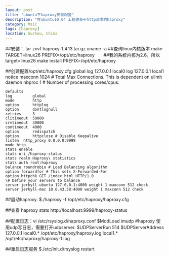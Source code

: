 ```yaml
---
layout: post
title: "ubuntu下haproxy安装配置"
description: "在ubuntu10.04 上搭建基于http请求的haproxy"
category: Msic
tags: [haproxy]
location: Suzhou, China
---
```


##安装：
	tar zxvf haproxy-1.4.13.tar.gz
	uname -a    ##查询linux内核版本
	make TARGET=linux26 PREFIX=/opt/etc/haproxy　　##我的系统内核为2.6，所以target=linux26
	make install PREFIX=/opt/etc/haproxy

##创建配置/opt/etc/haproxy.cfg
	global
	log         127.0.0.1 local0
	log         127.0.0.1 local1 notice
	maxconn     1024 # Total Max Connections. This is dependent on ulimit
	daemon
	nbproc      1 \# Number of processing cores/cpus.

	defaults
	log         global
	mode        http
	option      httplog
	option      dontlognull
	retries     3
	clitimeout  50000
	srvtimeout  30000
	contimeout  4000
	option      redispatch
	option      httpclose # Disable Keepalive
	listen  http_proxy 0.0.0.0:9999
	mode http
	stats enable
	stats uri /haproxy-status
	stats realm Haproxy\ statistics
	stats auth root:haproxy
	balance roundrobin # Load Balancing algorithm
	option forwardfor # This sets X-Forwarded-For
	option httpchk GET /index.html HTTP/1.0
	\# Define your servers to balance
	server jerkyll-ubuntu 127.0.0.1:4000 weight 1 maxconn 512 check
	server jerkyll-mac 10.0.43.58:4000 weight 1 maxconn 512 check

##启动haproxy.
	$./haproxy -f /opt/etc/haproxy/haproxy.cfg

##查看 haproxy stats  http://localhost:9999/haproxy-status

##配置日志：vi  /etc/rsyslog.d/haproxy.conf
	$ModLoad imudp                         \#haproxy 使用udp写日志，需要打开udpserver.
	$UDPServerRun 514
	$UDPServerAddress 127.0.0.1
	local0.* /opt/etc/haproxy/haproxy.log
	local1.* /opt/etc/haproxy/haproxy-1.log

##重启日志服务
	$./etc/init.d/rsyslog restart

